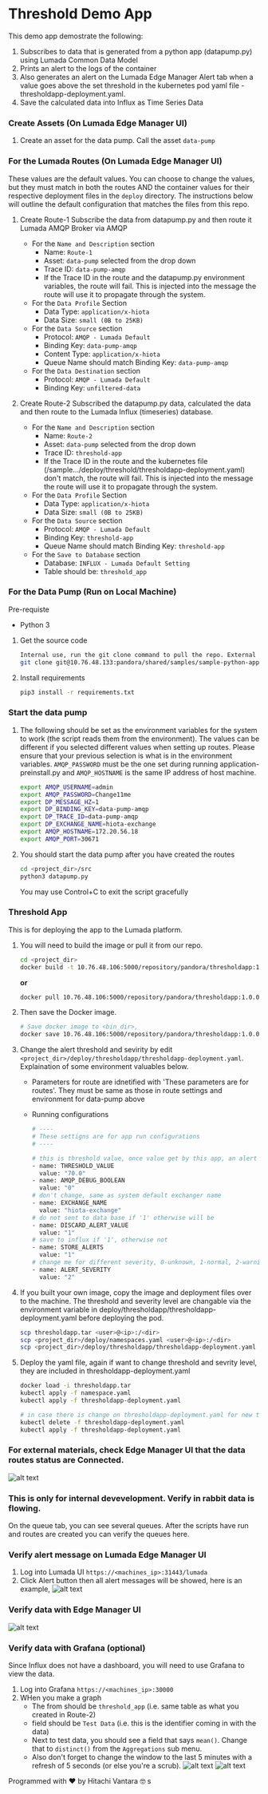 # Threshold Demo App

This demo app demostrate the following:
1. Subscribes to data that is generated from a python app (datapump.py) using Lumada Common Data Model
1. Prints an alert to the logs of the container
1. Also generates an alert on the Lumada Edge Manager Alert tab when a value goes above the set threshold in the kubernetes pod yaml file - thresholdapp-deployment.yaml.
1. Save the calculated data into Influx as Time Series Data

### Create Assets (On Lumada Edge Manager UI)

1. Create an asset for the data pump. Call the asset `data-pump`

### For the Lumada Routes (On Lumada Edge Manager UI)

These values are the default values. You can choose to change the values, but they must match in both the routes AND the container values for their respective deployment files in the `deploy` directory. The instructions below will outline the default configuration that matches the files from this repo.

1. Create Route-1 
    Subscribe the data from datapump.py and then route it Lumada AMQP Broker via AMQP
    * For the `Name and Description` section
        * Name: `Route-1`
        * Asset: `data-pump` selected from the drop down
        * Trace ID: `data-pump-amqp`
        * If the Trace ID in the route and the datapump.py environment variables, the route will fail. This is injected into the message the route will use it to propagate through the system.
    * For the `Data Profile` Section
        * Data Type: `application/x-hiota`
        * Data Size: `small (0B to 25KB)`
    * For the `Data Source` section
        * Protocol: `AMQP - Lumada Default`
        * Binding Key: `data-pump-amqp`
        * Content Type: `application/x-hiota`
        * Queue Name should match Binding Key: `data-pump-amqp`
    * For the `Data Destination` section
        * Protocol: `AMQP - Lumada Default`
        * Binding Key: `unfiltered-data`

1. Create Route-2
    Subscribed the datapump.py data, calculated the data and then route to the Lumada Influx (timeseries) database.  
    * For the `Name and Description` section
        * Name: `Route-2`
        * Asset: `data-pump` selected from the drop down
        * Trace ID: `threshold-app`
        * If the Trace ID in the route and the kubernetes file (/sample.../deploy/threshold/thresholdapp-deployment.yaml) don't match, the route will fail. This is injected into the message the route will use it to propagate through the system.
    * For the `Data Profile` Section
        * Data Type: `application/x-hiota`
        * Data Size: `small (0B to 25KB)`
    * For the `Data Source` section
        * Protocol: `AMQP - Lumada Default`
        * Binding Key: `threshold-app`
        * Queue Name should match Binding Key: `threshold-app`
    * For the `Save to Database` section
        * Database: `INFLUX - Lumada Default Setting`
        * Table should be: `threshold_app`

### For the Data Pump (Run on Local Machine)

Pre-requiste 
* Python 3

1. Get the source code
    
    ```bash
    Internal use, run the git clone command to pull the repo. External users will be provided a zipped file of the repo. 
    git clone git@10.76.48.133:pandora/shared/samples/sample-python-apps.git
    ```
    
1. Install requirements

    ```bash
    pip3 install -r requirements.txt
    ```

### Start the data pump

1. The following should be set as the environment variables for the system to work (the script reads them from the environment).
The values can be different if you selected different values when setting up routes. Please ensure that your previous selection is what is in the environment variables. `AMQP_PASSWORD` must be the one set during running application-preinstall.py and `AMQP_HOSTNAME` is the same IP address of host machine.

    ```bash
    export AMQP_USERNAME=admin
    export AMQP_PASSWORD=Change11me
    export DP_MESSAGE_HZ=1
    export DP_BINDING_KEY=data-pump-amqp
    export DP_TRACE_ID=data-pump-amqp
    export DP_EXCHANGE_NAME=hiota-exchange
    export AMQP_HOSTNAME=172.20.56.18
    export AMQP_PORT=30671
    ```

1. You should start the data pump after you have created the routes

    ```bash
    cd <project_dir>/src
    python3 datapump.py
    ```

    You may use Control+C to exit the script gracefully

### Threshold App

This is for deploying the app to the Lumada platform.

1. You will need to build the image or pull it from our repo.

    ```bash
    cd <project_dir>
    docker build -t 10.76.48.106:5000/repository/pandora/thresholdapp:1.0.0 -f build/thresholdapp/Dockerfile .
    ```
    
    **or**

    ```bash
    docker pull 10.76.48.106:5000/repository/pandora/thresholdapp:1.0.0
    ```

1. Then save the Docker image.

    ```bash
    # Save docker image to <bin_dir>,
    docker save 10.76.48.106:5000/repository/pandora/thresholdapp:1.0.0 -o thresholdapp.tar
    ```

1. Change the alert threshold and sevirity by edit `<project_dir>/deploy/thresholdapp/thresholdapp-deployment.yaml`. Explaination of some environment valuables below.
    * Parameters for route are idnetified with 'These parameters are for routes'. They must be same as those in route settings and environment for data-pump above
    * Running configurations
        
        ```bash
        # ----
        # These settigns are for app run configurations
        # ----
        
        # this is threshold value, once value get by this app, an alert with severity of ALERT_SEVERITY will be throwed to queue broker
        - name: THRESHOLD_VALUE
          value: "70.0"
        - name: AMQP_DEBUG_BOOLEAN
          value: "0"
        # don't change, same as system default exchanger name
        - name: EXCHANGE_NAME
          value: "hiota-exchange"
        # do not sent to data base if '1' otherwise will be
        - name: DISCARD_ALERT_VALUE
          value: "1"
        # save to influx if '1', otherwise not
        - name: STORE_ALERTS
          value: "1"
        # change me for different severity, 0-unknown, 1-normal, 2-warning, 3-critical
        - name: ALERT_SEVERITY
          value: "2"
        ```

1. If you built your own image, copy the image and deployment files over to the machine. The threshold and severity level are changable via the environment variable in deploy/thresholdapp/thresholdapp-deployment.yaml before deploying the pod.

    ```bash
    scp thresholdapp.tar <user>@<ip>:/<dir>
    scp <project_dir>/deploy/namespaces.yaml <user>@<ip>:/<dir>
    scp <project_dir>/deploy/thresholdapp/thresholdapp-deployment.yaml <user>@<ip>:/<dir>
    ```

1. Deploy the yaml file, again if want to change threshold and sevrity level, they are included in thresholdapp-deployment.yaml

    ```bash
    docker load -i thresholdapp.tar
    kubectl apply -f namespace.yaml
    kubectl apply -f thresholdapp-deployment.yaml
    
    # in case there is change on thresholdapp-deployment.yaml for new threshold or severity or both to make it affects running below two commands,
    kubectl delete -f thresholdapp-deployment.yaml
    kubectl apply -f thresholdapp-deployment.yaml
    ```

### For external materials, check Edge Manager UI that the data routes status are Connected.
![alt text](../images/connected.png)

### This is only for internal devevelopment. Verify in rabbit data is flowing.
On the queue tab, you can see several queues. After the scripts have run and routes are created you can verify the queues here. 


### Verify alert message on Lumada Edge Manager UI 

1. Log into Lumada UI `https://<machines_ip>:31443/lumada`
1. Click Alert button then all alert messages will be showed, here is an example,
   ![alt text](../images/alert_ui.png)

### Verify data with Edge Manager UI
![alt text](../images/analysis.png)

### Verify data with Grafana (optional)
Since Influx does not have a dashboard, you will need to use Grafana to view the data.

1. Log into Grafana `https://<machines_ip>:30000`
1. WHen you make a graph
    * The from should be `threshold_app` (i.e. same table as what you created in Route-2)
    * field should be `Test Data` (i.e. this is the identifier coming in with the data)
    * Next to test data, you should see a field that says `mean()`. Change that to `distinct()` from the `Aggregations` sub menu.
    * Also don't forget to change the window to the last 5 minutes with a refresh of 5 seconds (or else you're a scrub).
    ![alt text](../images/grafana_view.png)
    ![alt text](../images/grafana_close_up_view.png)

Programmed with :heart: by Hitachi Vantara :nerd_face: s